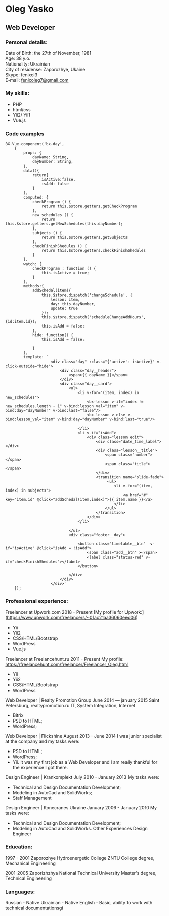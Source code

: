 # Oleg Yasko #
## Web Developer ##

### Personal details: ###

Date of Birth: the 27th of November, 1981  
Age: 38 y.o.  
Nationality: Ukrainian  
City of residense: Zaporozhye, Ukaine  
Skype: fenixol3  
E-mail: fenixoleg7@gmail.com  

### My skills: ###
* PHP
* html/css
* Yii2/ Yii1
* Vue.js

### Code examples ###
```
BX.Vue.component('bx-day',
    {
        props: {
            dayName: String,
            dayNumber: String,
        },
        data(){
            return{
                isActive:false,
                isAdd: false
            }
        },
        computed: {
            checkProgram () {
                return this.$store.getters.getCheckProgram
            },
            new_schedules () {
                return  this.$store.getters.getNewSchedules(this.dayNumber);
            },
            subjects () {
                return this.$store.getters.getSubjects
            },
            checkFinishShedules () {
                return this.$store.getters.checkFinishShedules
            }
        },
        watch: {
            checkProgram : function () {
                this.isActive = true;
            }
        },
        methods:{
            addSchedal(item){
                this.$store.dispatch('changeSchedule', {
                    lesson: item,
                    day: this.dayNumber,
                    update: true
                });
                this.$store.dispatch('scheduleChangeAddHours',{id:item.id});
                this.isAdd = false;
            },
            hide: function() {
                this.isAdd = false;

            }
        },
        template: `
                    <div class="day" :class="{'active': isActive}" v-click-outside="hide">
                        <div class="day__header">
                            <span>{{ dayName }}</span>
                        </div>
                        <div class="day__card">
                            <ul>
                                <li v-for="(item, index) in new_schedules">
                                    <bx-lesson v-if="index != new_schedules.length - 1" v-bind:lesson_val="item" v-bind:day="dayNumber" v-bind:last="false"/>
                                    <bx-lesson v-else v-bind:lesson_val="item" v-bind:day="dayNumber" v-bind:last="true"/>
                                   
                                </li>
                                <li v-if="isAdd">
                                    <div class="lesson edit">
                                        <div class="date_time_label"></div>
                                        <div class="lesson__title">
                                            <span class="number"></span>
                                            <span class="title"></span>
                                        </div>
                                        <transition name="slide-fade">
                                             <ul>
                                                <li v-for="(item, index) in subjects">
                                                    <a href="#" key="item.id" @click="addSchedal(item,index)">{{ item.name }}</a>
                                                </li>
                                            </ul>
                                        </transition>
                                    </div>
                                </li>
                                
                            </ul>
                            <div class="footer__day">
                            
                                <button class="timetable__btn"  v-if="isActive" @click="isAdd = !isAdd">
                                    <span class="add__btn" ></span>
                                    <label class="status-red" v-if="checkFinishShedules"></label>
                                </button>
                                
                            </div>
                        </div>
                    </div>`
    }); 
```

### Professional experience: ###
Freelancer at Upwork.com
2018 - Present
[My profile for Upwork:] (https://www.upwork.com/freelancers/~01ac21aa36060eed06)

- Yii
- Yii2
- CSS/HTML/Bootstrap
- WordPress
- Vue.js

Freelancer at Freelancehunt.ru 
2011 - Present
My profile: https://freelancehunt.com/freelancer/Freelancer_Oleg.html 
- Yii
- Yii2
- CSS/HTML/Bootstrap
- WordPress

Web Developer | Realty Promotion Group
June 2014 — january 2015
Saint Petersburg, realtypromotion.ru
IT, System Integration, Internet
- Bitrix
- PSD to HTML;
- WordPress;

Web Developer | Flickshine
August 2013 - June 2014
I was junior specialist at the company and my tasks were:
- PSD to HTML;
- WordPress;
- Yii.
It was my first job as a Web Developer and I am really thankful for the experience I got there.  

Design Engineer | Krankomplekt
July 2010 - January 2013
My tasks were:
- Technical and Design Documentation Development;
- Modeling in AutoCad and SolidWorks;
- Staff Management  

Design Engineer | Konecranes Ukraine
January 2006 - January 2010
My tasks were:
- Technical and Design Documentation Development;
- Modeling in AutoCad and SolidWorks.
Other Experiences
Design Engineer

### Education: ###

1997 - 2001 Zaporozhye Hydroenergetic College ZNTU
College degree, Mechanical Engineering

2001-2005 Zaporizhzhya National Technical University
Master's degree, Technical Engineering
### Languages: ###

Russian - Native
Ukrainian - Native
English - Basic, ability to work with technical documentationsgi